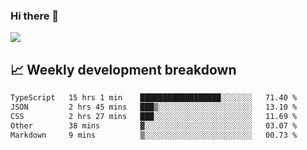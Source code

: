 ### Hi there 👋
<img align="center" src="https://github-readme-stats.vercel.app/api?username=Tumao727&show_icons=true&hide_title=true&theme=dracula" />


## 📈 Weekly development breakdown
<!--START_SECTION:waka-->

```txt
TypeScript   15 hrs 1 min    ██████████████████░░░░░░░   71.40 %
JSON         2 hrs 45 mins   ███▒░░░░░░░░░░░░░░░░░░░░░   13.10 %
CSS          2 hrs 27 mins   ███░░░░░░░░░░░░░░░░░░░░░░   11.69 %
Other        38 mins         ▓░░░░░░░░░░░░░░░░░░░░░░░░   03.07 %
Markdown     9 mins          ▒░░░░░░░░░░░░░░░░░░░░░░░░   00.73 %
```

<!--END_SECTION:waka-->